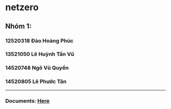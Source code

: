 # netzero
## Nhóm 1:
### 12520318 Đào Hoàng Phúc<br />
### 13521050 Lê Huỳnh Tấn Vũ<br />
### 14520748 Ngô Vũ Quyền<br />
### 14520805 Lê Phước Tân
------------
### Documents: [Here](Demo-sample-Asset-Management-Dashboard.docx)

